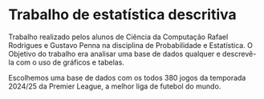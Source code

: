 # Trabalho de estatística descritiva

Trabalho realizado pelos alunos de Ciência da Computação Rafael Rodrigues e Gustavo Penna na disciplina de Probabilidade e Estatística. O Objetivo do trabalho era analisar uma base de dados qualquer e descrevê-la com o uso de gráficos e tabelas.

Escolhemos uma base de dados com os todos 380 jogos da temporada 2024/25 da Premier League, a melhor liga de futebol do mundo. 
